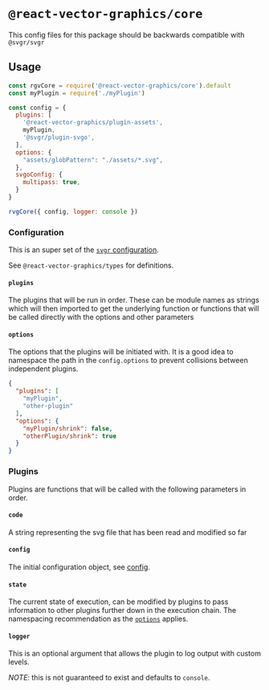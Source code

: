 # `@react-vector-graphics/core`

This config files for this package should be backwards compatible with `@svgr/svgr`

## Usage

```js
const rgvCore = require('@react-vector-graphics/core').default
const myPlugin = require('./myPlugin')

const config = {
  plugins: [
    '@react-vector-graphics/plugin-assets',
    myPlugin,
    '@svgr/plugin-svgo',
  ],
  options: {
    "assets/globPattern": "./assets/*.svg",
  },
  svgoConfig: {
    multipass: true,
  }
}

rvgCore({ config, logger: console })
```

### Configuration

This is an super set of the [`svgr` configuration](https://react-svgr.com/docs/configuration-files/).

See `@react-vector-graphics/types` for definitions.

#### `plugins`

The plugins that will be run in order. These can be module names as strings which will then imported to get the underlying function or functions that will be called directly with the options and other parameters

#### `options`

The options that the plugins will be initiated with. It is a good idea to namespace the path in the `config.options` to prevent collisions between independent plugins.

```json
{
  "plugins": [
    "myPlugin",
    "other-plugin"
  ],
  "options": {
    "myPlugin/shrink": false,
    "otherPlugin/shrink": true
  }
}
```

### Plugins

Plugins are functions that will be called with the following parameters in order.

#### `code`

A string representing the svg file that has been read and modified so far

#### `config`

The initial configuration object, see [config](#configuration).

#### `state`

The current state of execution, can be modified by plugins to pass information to other plugins further down in the execution chain. The namespacing recommendation as the [`options`](#options) applies.

#### `logger`

This is an optional argument that allows the plugin to log output with custom levels.

*NOTE*: this is not guaranteed to exist and defaults to `console`.
